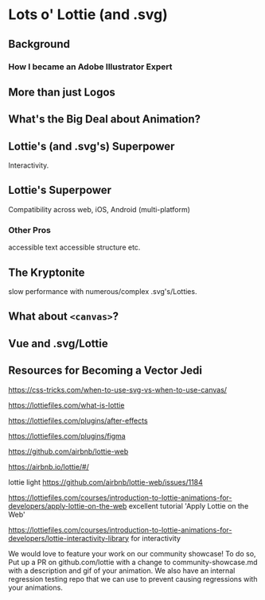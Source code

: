 # Lots o' Lottie (and .svg)

## Background

### How I became an Adobe Illustrator Expert

## More than just Logos

## What's the Big Deal about Animation?

## Lottie's (and .svg's) Superpower

Interactivity.

## Lottie's Superpower

Compatibility across web, iOS, Android (multi-platform)

### Other Pros

accessible text
accessible structure etc.

## The Kryptonite

slow performance with numerous/complex .svg's/Lotties.

## What about `<canvas>`?

## Vue and .svg/Lottie

## Resources for Becoming a Vector Jedi

<https://css-tricks.com/when-to-use-svg-vs-when-to-use-canvas/>

<https://lottiefiles.com/what-is-lottie>

<https://lottiefiles.com/plugins/after-effects>

<https://lottiefiles.com/plugins/figma>

<https://github.com/airbnb/lottie-web>

<https://airbnb.io/lottie/#/>

lottie light <https://github.com/airbnb/lottie-web/issues/1184>

<https://lottiefiles.com/courses/introduction-to-lottie-animations-for-developers/apply-lottie-on-the-web>
excellent tutorial 'Apply Lottie on the Web'

<https://lottiefiles.com/courses/introduction-to-lottie-animations-for-developers/lottie-interactivity-library>
for interactivity

We would love to feature your work on our community showcase! To do so, Put up a PR on github.com/lottie with a change to community-showcase.md with a description and gif of your animation. We also have an internal regression testing repo that we can use to prevent causing regressions with your animations.
